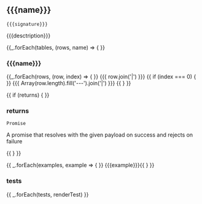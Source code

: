 ## {{{name}}}

`{{{signature}}}`

{{{desctription}}}

{{_.forEach(tables, (rows, name) => { }}
### {{{name}}}

{{_.forEach(rows, (row, index) => { }}
{{{ row.join('|') }}}
{{ if (index === 0) { }} {{{ Array(row.length).fill('---').join('|') }}} {{ } }}

{{ if (returns) { }}
### returns

`Promise`

A promise that resolves with the given payload on success and rejects on failure

{{ } }}

{{ _.forEach(examples, example => { }}
{{{example}}}{{ } }}

### tests

{{ _.forEach(tests, renderTest) }}